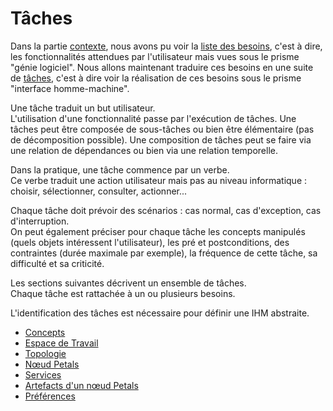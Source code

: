 # Tâches

Dans la partie [contexte](../contexte/), nous avons pu voir la [liste des besoins](../contexte/besoins.md), c'est à dire, les fonctionnalités attendues par l'utilisateur mais vues sous le prisme "génie logiciel". Nous allons maintenant traduire ces besoins en une suite de [tâches](./), c'est à dire voir la réalisation de ces besoins sous le prisme "interface homme-machine".

Une tâche traduit un but utilisateur.  
L'utilisation d'une fonctionnalité passe par l'exécution de tâches. Une tâches peut être composée de sous-tâches ou bien être élémentaire \(pas de décomposition possible\). Une composition de tâches peut se faire via une relation de dépendances ou bien via une relation temporelle.

Dans la pratique, une tâche commence par un verbe.  
Ce verbe traduit une action utilisateur mais pas au niveau informatique : choisir, sélectionner, consulter, actionner...

Chaque tâche doit prévoir des scénarios : cas normal, cas d'exception, cas d'interruption.  
On peut également préciser pour chaque tâche les concepts manipulés \(quels objets intéressent l'utilisateur\), les pré et postconditions, des contraintes \(durée maximale par exemple\), la fréquence de cette tâche, sa difficulté et sa criticité.

Les sections suivantes décrivent un ensemble de tâches.  
Chaque tâche est rattachée à un ou plusieurs besoins.

L'identification des tâches est nécessaire pour définir une IHM abstraite.

* [Concepts](concepts.md)
* [Espace de Travail](espace-de-travail/)
* [Topologie](topologie/)
* [Nœud Petals](noeud-petals/)
* [Services](services/)
* [Artefacts d'un nœud Petals](artefacts-dun-noeud-petals/)
* [Préférences](preferences/)

